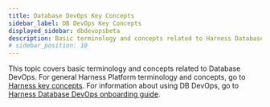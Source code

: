 ```yaml
---
title: Database DevOps Key Concepts
sidebar_label: DB DevOps Key Concepts
displayed_sidebar: dbdevopsbeta
description: Basic terminology and concepts related to Harness Database DevOps
# sidebar_position: 10
---
```


This topic covers basic terminology and concepts related to Database DevOps. For general Harness Platform terminology and concepts, go to [Harness key concepts](/docs/platform/get-started/key-concepts.md). For information about using DB DevOps, go to [Harness Database DevOps onboarding guide](onboarding-guide.md).

